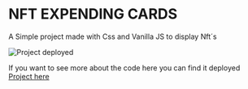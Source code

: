 # NFT EXPENDING CARDS

A Simple project made with Css and Vanilla JS to display Nft´s 

![Project deployed](/images/nft-expending-cards.png)

If you want to see more about the code here you can find it deployed
[Project here](https://paulorobertoalmeida.github.io/nft-expending-cards-project/)
